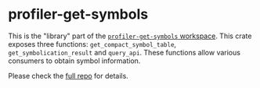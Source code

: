 # profiler-get-symbols

This is the "library" part of the [`profiler-get-symbols` workspace](https://github.com/mstange/profiler-get-symbols/).
This crate exposes three functions: `get_compact_symbol_table`, `get_symbolication_result`
and `query_api`. These functions allow various consumers to obtain symbol information.

Please check the [full repo](https://github.com/mstange/profiler-get-symbols/) for details.
